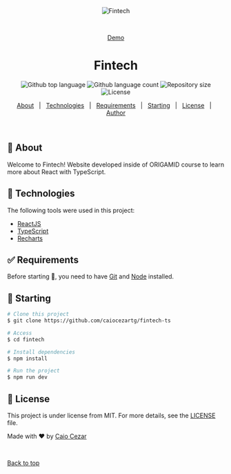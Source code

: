 <div align="center" id="top"> 
  <img src="./.github/app.gif" alt="Fintech" />

&#xa0;

<a href="https://fintech-ts.vercel.app/">Demo</a>

</div>

<h1 align="center">Fintech</h1>

<p align="center">
  <img alt="Github top language" src="https://img.shields.io/github/languages/top/caiocezartg/fintech-ts?color=56BEB8">

  <img alt="Github language count" src="https://img.shields.io/github/languages/count/caiocezartg/fintech-ts?color=56BEB8">

  <img alt="Repository size" src="https://img.shields.io/github/repo-size/caiocezartg/fintech-ts?color=56BEB8">

  <img alt="License" src="https://img.shields.io/github/license/caiocezartg/fintech-ts?color=56BEB8">

  <!-- <img alt="Github issues" src="https://img.shields.io/github/issues/caiocezartg/fintech?color=56BEB8" /> -->

  <!-- <img alt="Github forks" src="https://img.shields.io/github/forks/caiocezartg/fintech?color=56BEB8" /> -->

  <!-- <img alt="Github stars" src="https://img.shields.io/github/stars/caiocezartg/fintech?color=56BEB8" /> -->
</p>

<!-- Status -->

<!-- <h4 align="center">
	🚧  Fintech 🚀 Under construction...  🚧
</h4>

<hr> -->

<p align="center">
  <a href="#dart-about">About</a> &#xa0; | &#xa0; 
  <a href="#rocket-technologies">Technologies</a> &#xa0; | &#xa0;
  <a href="#white_check_mark-requirements">Requirements</a> &#xa0; | &#xa0;
  <a href="#checkered_flag-starting">Starting</a> &#xa0; | &#xa0;
  <a href="#memo-license">License</a> &#xa0; | &#xa0;
  <a href="https://github.com/caiocezartg" target="_blank">Author</a>
</p>

<br>

## :dart: About

Welcome to Fintech! Website developed inside of ORIGAMID course to learn more about React with TypeScript.

## :rocket: Technologies

The following tools were used in this project:

- [ReactJS](https://pt-br.reactjs.org/)
- [TypeScript](https://www.typescriptlang.org/)
- [Recharts](https://recharts.org/en-US/)

## :white_check_mark: Requirements

Before starting :checkered_flag:, you need to have [Git](https://git-scm.com) and [Node](https://nodejs.org/en/) installed.

## :checkered_flag: Starting

```bash
# Clone this project
$ git clone https://github.com/caiocezartg/fintech-ts

# Access
$ cd fintech

# Install dependencies
$ npm install

# Run the project
$ npm run dev
```

## :memo: License

This project is under license from MIT. For more details, see the [LICENSE](LICENSE.md) file.

Made with :heart: by <a href="https://github.com/caiocezartg" target="_blank">Caio Cezar</a>

&#xa0;

<a href="#top">Back to top</a>
